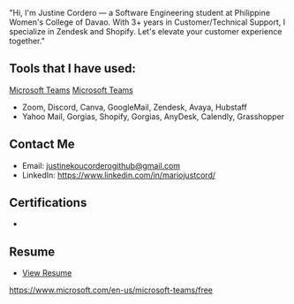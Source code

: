 "Hi, I'm Justine Cordero — a Software Engineering student at Philippine Women's College of Davao. With 3+ years in Customer/Technical Support, I specialize in Zendesk and Shopify. Let's elevate your customer experience together."

## Tools that I have used:

<a href="https://www.microsoft.com/en-us/microsoft-teams/group-chat-software" target="_blank">Microsoft Teams</a>  <a href="https://www.microsoft.com/en-us/microsoft-365/outlook/email-and-calendar-software-microsoft-outlook/" target="_blank">Microsoft Teams</a>

- Zoom, Discord, Canva, GoogleMail, Zendesk, Avaya, Hubstaff
- Yahoo Mail, Gorgias, Shopify, Gorgias, AnyDesk, Calendly, Grasshopper

## Contact Me

- Email: justinekoucorderogithub@gmail.com
- LinkedIn: https://www.linkedin.com/in/mariojustcord/

## Certifications
-

## Resume

- <a href="https://github.com/Justinekou143/Justinekou143.github.io/blob/4f06fee9850dc04fa7d7bb37c810c1283ba156c3/resume%20test.pdf" target="_blank">View Resume</a>




https://www.microsoft.com/en-us/microsoft-teams/free
